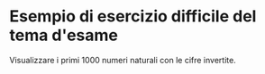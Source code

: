 # Esempio di esercizio difficile del tema d'esame

Visualizzare i primi 1000 numeri naturali con le cifre invertite.
